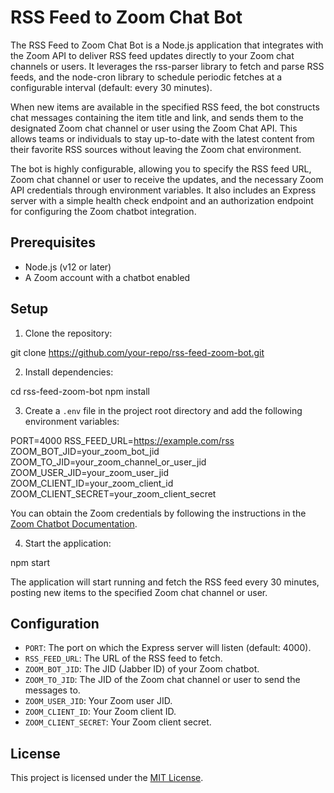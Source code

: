 # RSS Feed to Zoom Chat Bot

The RSS Feed to Zoom Chat Bot is a Node.js application that integrates with the Zoom API to deliver RSS feed updates directly to your Zoom chat channels or users. It leverages the rss-parser library to fetch and parse RSS feeds, and the node-cron library to schedule periodic fetches at a configurable interval (default: every 30 minutes).

When new items are available in the specified RSS feed, the bot constructs chat messages containing the item title and link, and sends them to the designated Zoom chat channel or user using the Zoom Chat API. This allows teams or individuals to stay up-to-date with the latest content from their favorite RSS sources without leaving the Zoom chat environment.

The bot is highly configurable, allowing you to specify the RSS feed URL, Zoom chat channel or user to receive the updates, and the necessary Zoom API credentials through environment variables. It also includes an Express server with a simple health check endpoint and an authorization endpoint for configuring the Zoom chatbot integration.

## Prerequisites

- Node.js (v12 or later)
- A Zoom account with a chatbot enabled

## Setup

1. Clone the repository:

git clone https://github.com/your-repo/rss-feed-zoom-bot.git

2. Install dependencies:

cd rss-feed-zoom-bot npm install

3. Create a `.env` file in the project root directory and add the following environment variables:

PORT=4000 
RSS_FEED_URL=https://example.com/rss 
ZOOM_BOT_JID=your_zoom_bot_jid 
ZOOM_TO_JID=your_zoom_channel_or_user_jid 
ZOOM_USER_JID=your_zoom_user_jid 
ZOOM_CLIENT_ID=your_zoom_client_id 
ZOOM_CLIENT_SECRET=your_zoom_client_secret


You can obtain the Zoom credentials by following the instructions in the [Zoom Chatbot Documentation](https://developers.zoom.us/docs/team-chat-apps/create/).

4. Start the application:

npm start

The application will start running and fetch the RSS feed every 30 minutes, posting new items to the specified Zoom chat channel or user.

## Configuration

- `PORT`: The port on which the Express server will listen (default: 4000).
- `RSS_FEED_URL`: The URL of the RSS feed to fetch.
- `ZOOM_BOT_JID`: The JID (Jabber ID) of your Zoom chatbot.
- `ZOOM_TO_JID`: The JID of the Zoom chat channel or user to send the messages to.
- `ZOOM_USER_JID`: Your Zoom user JID.
- `ZOOM_CLIENT_ID`: Your Zoom client ID.
- `ZOOM_CLIENT_SECRET`: Your Zoom client secret.

## License

This project is licensed under the [MIT License](LICENSE).
